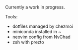 Currently a work in progress.

Tools:
- dotfiles managed by chezmoi
- miniconda installed in ~
- neovim config from NvChad
- zsh with prezto
